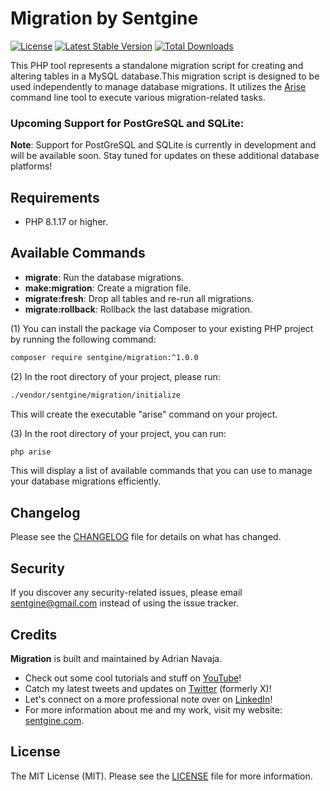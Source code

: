 # Migration by Sentgine

[![License](https://img.shields.io/badge/license-MIT-blue.svg)](LICENSE.md)
[![Latest Stable Version](https://img.shields.io/packagist/v/sentgine/migration.svg)](https://packagist.org/sentgine/migration)
[![Total Downloads](https://img.shields.io/packagist/dt/sentgine/migration.svg)](https://packagist.org/packages/sentgine/migration)

This PHP tool represents a standalone migration script for creating and altering tables in a MySQL database.This migration script is designed to be used independently to manage database migrations. It utilizes the [Arise](https://github.com/sentgine/arise) command line tool to execute various migration-related tasks.

### Upcoming Support for PostGreSQL and SQLite:

**Note**: Support for PostGreSQL and SQLite is currently in development and will be available soon. Stay tuned for updates on these additional database platforms!

## Requirements
- PHP 8.1.17 or higher.

## Available Commands

- **migrate**: Run the database migrations.
- **make:migration**: Create a migration file.
- **migrate:fresh**: Drop all tables and re-run all migrations.
- **migrate:rollback**: Rollback the last database migration.

(1) You can install the package via Composer to your existing PHP project by running the following command:

```bash
composer require sentgine/migration:^1.0.0
```

(2) In the root directory of your project, please run:

```bash
./vendor/sentgine/migration/initialize
```
This will create the executable "arise" command on your project.

(3) In the root directory of your project, you can run:

```bash
php arise
```

This will display a list of available commands that you can use to manage your database migrations efficiently.

## Changelog
Please see the [CHANGELOG](https://github.com/sentgine/arise/blob/main/CHANGELOG.md) file for details on what has changed.

## Security
If you discover any security-related issues, please email sentgine@gmail.com instead of using the issue tracker.

## Credits
**Migration** is built and maintained by Adrian Navaja.
- Check out some cool tutorials and stuff on [YouTube](https://www.youtube.com/@sentgine)!
- Catch my latest tweets and updates on [Twitter](https://twitter.com/sentgine) (formerly X)!
- Let's connect on a more professional note over on [LinkedIn](https://www.linkedin.com/in/adrian-navaja/)!
- For more information about me and my work, visit my website: [sentgine.com](https://www.sentgine.com/).

## License
The MIT License (MIT). Please see the [LICENSE](https://github.com/sentgine/arise/blob/main/LICENSE) file for more information.